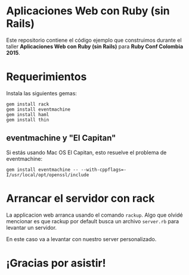 # Aplicaciones Web con Ruby (sin Rails)

Este repositorio contiene el código ejemplo que construimos durante el taller
**Aplicaciones Web con Ruby (sin Rails)** para **Ruby Conf Colombia 2015**.

# Requerimientos

Instala las siguientes gemas:

    gem install rack
    gem install eventmachine
    gem install haml
    gem install thin

## eventmachine y "El Capitan"

Si estás usando Mac OS El Capitan, esto resuelve el problema de eventmachine:

    gem install eventmachine -- --with-cppflags=-I/usr/local/opt/openssl/include

# Arrancar el servidor con rack

La applicacion web arranca usando el comando `rackup`. Algo que olvidé mencionar
es que rackup por default busca un archivo `server.rb` para levantar un servidor.

En este caso va a levantar con nuestro server personalizado.

# ¡Gracias por asistir!


